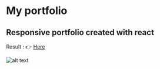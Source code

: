 # My portfolio

## Responsive portfolio created with react
Result : 👉 [Here](https://www.fabien-chareun.com/)


![alt text](https://i.ibb.co/HFqT9hZ/screencapture-fabien-chareun-netlify-app-2022-02-25-13-49-57.png)
